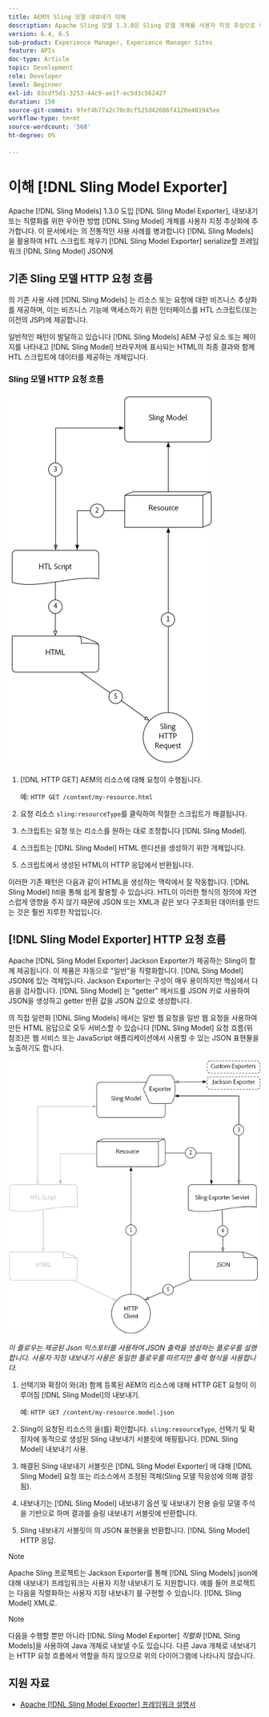 ```yaml
---
title: AEM의 Sling 모델 내보내기 이해
description: Apache Sling 모델 1.3.0은 Sling 모델 개체를 사용자 지정 추상으로 내보내거나 직렬화하는 우아한 방법인 Sling 모델 내보내기를 도입했습니다. 이 문서에서는 Sling 모델을 사용하여 HTL 스크립트를 채우는 기존의 사용 사례를 Sling 모델 내보내기 프레임워크를 활용하여 Sling 모델을 JSON으로 직렬화하는 방법과 나란히 다룹니다.
version: 6.4, 6.5
sub-product: Experience Manager, Experience Manager Sites
feature: APIs
doc-type: Article
topic: Development
role: Developer
level: Beginner
exl-id: 03cdf5d1-3253-44c9-ae1f-ec5d3c562427
duration: 150
source-git-commit: 9fef4b77a2c70c8cf525d42686f4120e481945ee
workflow-type: tm+mt
source-wordcount: '568'
ht-degree: 0%

---
```


# 이해 [!DNL Sling Model Exporter]

Apache [!DNL Sling Models] 1.3.0 도입 [!DNL Sling Model Exporter], 내보내기 또는 직렬화를 위한 우아한 방법 [!DNL Sling Model] 개체를 사용자 지정 추상화에 추가합니다. 이 문서에서는 의 전통적인 사용 사례를 병과합니다 [!DNL Sling Models] 을 활용하여 HTL 스크립트 채우기 [!DNL Sling Model Exporter] serialize할 프레임워크 [!DNL Sling Model] JSON에

## 기존 Sling 모델 HTTP 요청 흐름

의 기존 사용 사례 [!DNL Sling Models] 는 리소스 또는 요청에 대한 비즈니스 추상화를 제공하며, 이는 비즈니스 기능에 액세스하기 위한 인터페이스를 HTL 스크립트(또는 이전의 JSP)에 제공합니다.

일반적인 패턴이 발달하고 있습니다 [!DNL Sling Models] AEM 구성 요소 또는 페이지를 나타내고 [!DNL Sling Model] 브라우저에 표시되는 HTML의 최종 결과와 함께 HTL 스크립트에 데이터를 제공하는 개체입니다.

### Sling 모델 HTTP 요청 흐름

![Sling 모델 요청 흐름](./assets/understand-sling-model-exporter/sling-model-request-flow.png)

1. [!DNL HTTP GET] AEM의 리소스에 대해 요청이 수행됩니다.

   예: `HTTP GET /content/my-resource.html`

1. 요청 리소스 `sling:resourceType`를 클릭하여 적절한 스크립트가 해결됩니다.

1. 스크립트는 요청 또는 리소스를 원하는 대로 조정합니다 [!DNL Sling Model].

1. 스크립트는 [!DNL Sling Model] HTML 렌디션을 생성하기 위한 개체입니다.

1. 스크립트에서 생성된 HTML이 HTTP 응답에서 반환됩니다.

이러한 기존 패턴은 다음과 같이 HTML을 생성하는 맥락에서 잘 작동합니다. [!DNL Sling Model] htl을 통해 쉽게 활용할 수 있습니다. HTL이 이러한 형식의 정의에 자연스럽게 영향을 주지 않기 때문에 JSON 또는 XML과 같은 보다 구조화된 데이터를 만드는 것은 훨씬 지루한 작업입니다.

## [!DNL Sling Model Exporter] HTTP 요청 흐름

Apache [!DNL Sling Model Exporter] Jackson Exporter가 제공하는 Sling이 함께 제공됩니다. 이 제품은 자동으로 &quot;일반&quot;을 직렬화합니다. [!DNL Sling Model] JSON에 있는 객체입니다. Jackson Exporter는 구성이 매우 용이하지만 핵심에서 다음을 검사합니다. [!DNL Sling Model] 는 &quot;getter&quot; 메서드를 JSON 키로 사용하여 JSON을 생성하고 getter 반환 값을 JSON 값으로 생성합니다.

의 직접 일련화 [!DNL Sling Models] 에서는 일반 웹 요청을 일반 웹 요청을 사용하여 만든 HTML 응답으로 모두 서비스할 수 있습니다 [!DNL Sling Model] 요청 흐름(위 참조)은 웹 서비스 또는 JavaScript 애플리케이션에서 사용할 수 있는 JSON 표현물을 노출하기도 합니다.

![Sling 모델 내보내기 HTTP 요청 흐름](./assets/understand-sling-model-exporter/sling-model-exporter-request-flow.png)

*이 플로우는 제공된 Json 익스포터를 사용하여 JSON 출력을 생성하는 플로우를 설명합니다. 사용자 지정 내보내기 사용은 동일한 플로우를 따르지만 출력 형식을 사용합니다.*

1. 선택기와 확장이 와(과) 함께 등록된 AEM의 리소스에 대해 HTTP GET 요청이 이루어짐 [!DNL Sling Model]의 내보내기.

   예: `HTTP GET /content/my-resource.model.json`

1. Sling이 요청된 리소스의 을(를) 확인합니다. `sling:resourceType`, 선택기 및 확장자에 동적으로 생성된 Sling 내보내기 서블릿에 매핑됩니다. [!DNL Sling Model] 내보내기 사용.
1. 해결된 Sling 내보내기 서블릿은 [!DNL Sling Model Exporter] 에 대해 [!DNL Sling Model] 요청 또는 리소스에서 조정된 객체(Sling 모델 적응성에 의해 결정됨).
1. 내보내기는 [!DNL Sling Model] 내보내기 옵션 및 내보내기 전용 슬링 모델 주석을 기반으로 하며 결과를 슬링 내보내기 서블릿에 반환합니다.
1. Sling 내보내기 서블릿이 의 JSON 표현물을 반환합니다. [!DNL Sling Model] HTTP 응답.

>[!NOTE]
>
>Apache Sling 프로젝트는 Jackson Exporter를 통해 [!DNL Sling Models] json에 대해 내보내기 프레임워크는 사용자 지정 내보내기 도 지원합니다. 예를 들어 프로젝트는 다음을 직렬화하는 사용자 지정 내보내기 를 구현할 수 있습니다. [!DNL Sling Model] XML로.

>[!NOTE]
>
>다음을 수행할 뿐만 아니라 [!DNL Sling Model Exporter] *직렬화* [!DNL Sling Models]을 사용하여 Java 개체로 내보낼 수도 있습니다. 다른 Java 개체로 내보내기는 HTTP 요청 흐름에서 역할을 하지 않으므로 위의 다이어그램에 나타나지 않습니다.

## 지원 자료

* [Apache [!DNL Sling Model Exporter] 프레임워크 설명서](https://sling.apache.org/documentation/bundles/models.html#exporter-framework-since-130)
